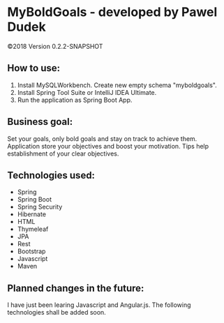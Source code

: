 # MyBoldGoals - developed by Pawel Dudek

©2018
Version 0.2.2-SNAPSHOT


## How to use:

1. Install MySQLWorkbench. Create new empty schema "myboldgoals".
2. Install Spring Tool Suite or IntelliJ IDEA Ultimate.
3. Run the application as Spring Boot App.


## Business goal:

Set your goals, only bold goals and stay on track to achieve them. Application store your objectives and boost your motivation. Tips help establishment of your clear objectives.


## Technologies used:

- Spring
- Spring Boot
- Spring Security
- Hibernate
- HTML
- Thymeleaf
- JPA
- Rest
- Bootstrap
- Javascript
- Maven

## Planned changes in the future:

I have just been learing Javascript and Angular.js. The following technologies shall be added soon.